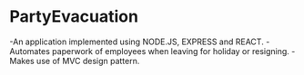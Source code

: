 # PartyEvacuation

-An application implemented using NODE.JS, EXPRESS and REACT.
-Automates paperwork of employees when leaving for holiday or resigning.
-Makes use of MVC design pattern.
